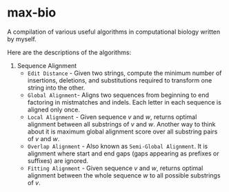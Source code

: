 # max-bio
A compilation of various useful algorithms in computational biology written by myself.

Here are the descriptions of the algorithms:

1. Sequence Alignment
   - `Edit Distance` - Given two strings, compute the minimum number of insertions, deletions, and substitutions required to transform one string into the other.
   - `Global Alignment`- Aligns two sequences from beginning to end factoring in mistmatches and indels. Each letter in each sequence is aligned only once.
   - `Local Alignment` - Given sequence *v* and *w*, returns optimal alignment between all substrings of *v* and *w*. Another way to think about it is maximum global alignment score over all substring pairs of *v* and *w*.
   - `Overlap Alignment` - Also known as `Semi-Global Alignment`. It is alignment where start and end gaps (gaps appearing as prefixes or suffixes) are ignored.
   - `Fitting Alignment` - Given sequence *v* and *w*, returns optimal alignment between the whole sequence *w* to all possible substrings of *v*. 
